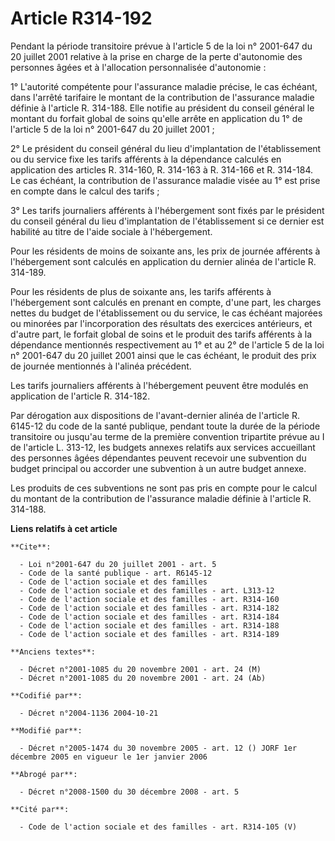 # Article R314-192

Pendant la période transitoire prévue à l'article 5 de la loi n° 2001-647 du 20 juillet 2001 relative à la prise en charge de
la perte d'autonomie des personnes âgées et à l'allocation personnalisée d'autonomie :

1° L'autorité compétente pour l'assurance maladie précise, le cas échéant, dans l'arrêté tarifaire le montant de la
contribution de l'assurance maladie définie à l'article R. 314-188. Elle notifie au président du conseil général le montant
du forfait global de soins qu'elle arrête en application du 1° de l'article 5 de la loi n° 2001-647 du 20 juillet 2001 ;

2° Le président du conseil général du lieu d'implantation de l'établissement ou du service fixe les tarifs afférents à la
dépendance calculés en application des articles R. 314-160, R. 314-163 à R. 314-166 et R. 314-184. Le cas échéant, la
contribution de l'assurance maladie visée au 1° est prise en compte dans le calcul des tarifs ;

3° Les tarifs journaliers afférents à l'hébergement sont fixés par le président du conseil général du lieu d'implantation de
l'établissement si ce dernier est habilité au titre de l'aide sociale à l'hébergement.

Pour les résidents de moins de soixante ans, les prix de journée afférents à l'hébergement sont calculés en application du
dernier alinéa de l'article R. 314-189.

Pour les résidents de plus de soixante ans, les tarifs afférents à l'hébergement sont calculés en prenant en compte, d'une
part, les charges nettes du budget de l'établissement ou du service, le cas échéant majorées ou minorées par l'incorporation
des résultats des exercices antérieurs, et d'autre part, le forfait global de soins et le produit des tarifs afférents à la
dépendance mentionnés respectivement au 1° et au 2° de l'article 5 de la loi n° 2001-647 du 20 juillet 2001 ainsi que le cas
échéant, le produit des prix de journée mentionnés à l'alinéa précédent.

Les tarifs journaliers afférents à l'hébergement peuvent être modulés en application de l'article R. 314-182.

Par dérogation aux dispositions de l'avant-dernier alinéa de l'article R. 6145-12 du code de la santé publique, pendant toute
la durée de la période transitoire ou jusqu'au terme de la première convention tripartite prévue au I de l'article L. 313-12,
les budgets annexes relatifs aux services accueillant des personnes âgées dépendantes peuvent recevoir une subvention du
budget principal ou accorder une subvention à un autre budget annexe.

Les produits de ces subventions ne sont pas pris en compte pour le calcul du montant de la contribution de l'assurance
maladie définie à l'article R. 314-188.

**Liens relatifs à cet article**

	**Cite**:

	  - Loi n°2001-647 du 20 juillet 2001 - art. 5
	  - Code de la santé publique - art. R6145-12
	  - Code de l'action sociale et des familles
	  - Code de l'action sociale et des familles - art. L313-12
	  - Code de l'action sociale et des familles - art. R314-160
	  - Code de l'action sociale et des familles - art. R314-182
	  - Code de l'action sociale et des familles - art. R314-184
	  - Code de l'action sociale et des familles - art. R314-188
	  - Code de l'action sociale et des familles - art. R314-189

	**Anciens textes**:

	  - Décret n°2001-1085 du 20 novembre 2001 - art. 24 (M)
	  - Décret n°2001-1085 du 20 novembre 2001 - art. 24 (Ab)

	**Codifié par**:

	  - Décret n°2004-1136 2004-10-21

	**Modifié par**:

	  - Décret n°2005-1474 du 30 novembre 2005 - art. 12 () JORF 1er décembre 2005 en vigueur le 1er janvier 2006

	**Abrogé par**:

	  - Décret n°2008-1500 du 30 décembre 2008 - art. 5

	**Cité par**:

	  - Code de l'action sociale et des familles - art. R314-105 (V)
